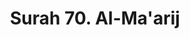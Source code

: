 ---
title       : "Surah 70. Al-Ma'arij"
DATE        : 7/25/2018 9:18:18 AM
draft       : false
TYPE        : "quran"
layout      : "surah"
BookCode    : "ARB"
SurahNumber : "70"
TotalAyah   : "44"
---
